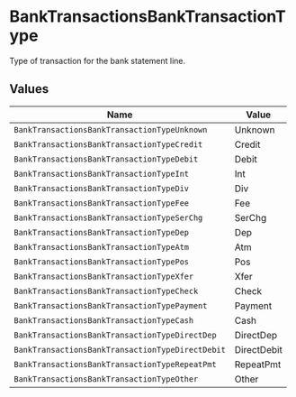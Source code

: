 # BankTransactionsBankTransactionType

Type of transaction for the bank statement line.


## Values

| Name                                             | Value                                            |
| ------------------------------------------------ | ------------------------------------------------ |
| `BankTransactionsBankTransactionTypeUnknown`     | Unknown                                          |
| `BankTransactionsBankTransactionTypeCredit`      | Credit                                           |
| `BankTransactionsBankTransactionTypeDebit`       | Debit                                            |
| `BankTransactionsBankTransactionTypeInt`         | Int                                              |
| `BankTransactionsBankTransactionTypeDiv`         | Div                                              |
| `BankTransactionsBankTransactionTypeFee`         | Fee                                              |
| `BankTransactionsBankTransactionTypeSerChg`      | SerChg                                           |
| `BankTransactionsBankTransactionTypeDep`         | Dep                                              |
| `BankTransactionsBankTransactionTypeAtm`         | Atm                                              |
| `BankTransactionsBankTransactionTypePos`         | Pos                                              |
| `BankTransactionsBankTransactionTypeXfer`        | Xfer                                             |
| `BankTransactionsBankTransactionTypeCheck`       | Check                                            |
| `BankTransactionsBankTransactionTypePayment`     | Payment                                          |
| `BankTransactionsBankTransactionTypeCash`        | Cash                                             |
| `BankTransactionsBankTransactionTypeDirectDep`   | DirectDep                                        |
| `BankTransactionsBankTransactionTypeDirectDebit` | DirectDebit                                      |
| `BankTransactionsBankTransactionTypeRepeatPmt`   | RepeatPmt                                        |
| `BankTransactionsBankTransactionTypeOther`       | Other                                            |